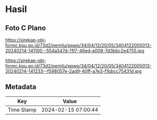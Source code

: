 # Hasil

## Foto C Plano

https://sirekap-obj-formc.kpu.go.id/73d2/pemilu/ppwp/34/04/12/20/05/3404122005013-20240214-141100--554a547d-11f7-46ed-a008-7d3bbc2e4755.jpg

https://sirekap-obj-formc.kpu.go.id/73d2/pemilu/ppwp/34/04/12/20/05/3404122005013-20240214-141233--f598057e-2ad9-40ff-a7e3-f1bbcc75431d.jpg


## Metadata

| Key        | Value               |
| ---------- | ------------------- |
| Time Stamp | 2024-02-15 07:00:44 |



